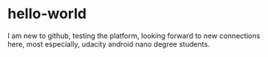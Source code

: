 # hello-world
I am new to github, testing the platform, looking forward to new connections here, most especially, udacity android nano degree students.

